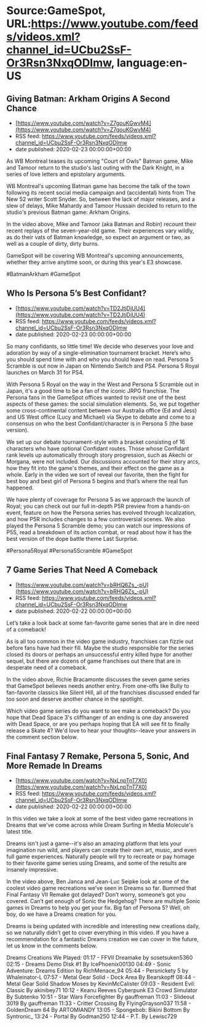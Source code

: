 # Source:GameSpot, URL:https://www.youtube.com/feeds/videos.xml?channel_id=UCbu2SsF-Or3Rsn3NxqODImw, language:en-US

## Giving Batman: Arkham Origins A Second Chance
 - [https://www.youtube.com/watch?v=Z7gouKGwvM4](https://www.youtube.com/watch?v=Z7gouKGwvM4)
 - RSS feed: https://www.youtube.com/feeds/videos.xml?channel_id=UCbu2SsF-Or3Rsn3NxqODImw
 - date published: 2020-02-23 00:00:00+00:00

As WB Montreal teases its upcoming "Court of Owls" Batman game, Mike and Tamoor return to the studio's last outing with the Dark Knight, in a series of love letters and epistolary arguments.

WB Montreal's upcoming Batman game has become the talk of the town following its recent social media campaign and (accidental) hints from The New 52 writer Scott Snyder. So, between the lack of major releases, and a slew of delays, Mike Mahardy and Tamoor Hussain decided to return to the studio's previous Batman game: Arkham Origins.

In the video above, Mike and Tamoor (aka Batman and Robin) recount their recent replays of the seven-year-old game. Their experiences vary wildly, as do their vats of Batman knowledge, so expect an argument or two, as well as a couple of dirty, dirty burns. 

GameSpot will be covering WB Montreal's upcoming announcements, whether they arrive anytime soon, or during this year's E3 showcase.

#BatmanArkham #GameSpot

## Who Is Persona 5’s Best Confidant?
 - [https://www.youtube.com/watch?v=TD2JtjDjUU4](https://www.youtube.com/watch?v=TD2JtjDjUU4)
 - RSS feed: https://www.youtube.com/feeds/videos.xml?channel_id=UCbu2SsF-Or3Rsn3NxqODImw
 - date published: 2020-02-23 00:00:00+00:00

So many confidants, so little time! We decide who deserves your love and adoration by way of a single-elimination tournament bracket. Here’s who you should spend time with and who you should leave on read. Persona 5 Scramble is out now in Japan on Nintendo Switch and PS4. Persona 5 Royal launches on March 31 for PS4.

With Persona 5 Royal on the way in the West and Persona 5 Scramble out in Japan, it's a good time to be a fan of the iconic JRPG franchise. The Persona fans in the GameSpot offices wanted to revisit one of the best aspects of these games: the social simulation elements. So, we put together some cross-continental content between our Australia office (Ed and Jess) and US West office (Lucy and Michael) via Skype to debate and come to a consensus on who the best Confidant/character is in Persona 5 (the base version).

We set up our debate tournament-style with a bracket consisting of 16 characters who have optional Confidant routes. Those whose Confidant rank levels up automatically through story progression, such as Akechi or Morgana, were not included. Our discussions accounted for their story arcs, how they fit into the game's themes, and their effect on the game as a whole. Early in the video we sort of reveal our favorite, then the fight for best boy and best girl of Persona 5 begins and that’s where the real fun happened.

We have plenty of coverage for Persona 5 as we approach the launch of Royal; you can check out our full in-depth P5R preview from a hands-on event, feature on how the Persona series has evolved through localization, and how P5R includes changes to a few controversial scenes. We also played the Persona 5 Scramble demo; you can watch our impressions of P5S, read a breakdown of its action combat, or read about how it has the best version of the dope battle theme Last Surprise.

#Persona5Royal #Persona5Scramble #GameSpot

## 7 Game Series That Need A Comeback
 - [https://www.youtube.com/watch?v=bRHQ6Zs_-pU](https://www.youtube.com/watch?v=bRHQ6Zs_-pU)
 - RSS feed: https://www.youtube.com/feeds/videos.xml?channel_id=UCbu2SsF-Or3Rsn3NxqODImw
 - date published: 2020-02-22 00:00:00+00:00

Let’s take a look back at some fan-favorite game series that are in dire need of a comeback!

As is all too common in the video game industry, franchises can fizzle out before fans have had their fill. Maybe the studio responsible for the series closed its doors or perhaps an unsuccessful entry killed hype for another sequel, but there are dozens of game franchises out there that are in desperate need of a comeback.

In the video above, Richie Bracamonte discusses the seven game series that GameSpot believes needs another entry. From one-offs like Bully to fan-favorite classics like Silent Hill, all of the franchises discussed ended far too soon and deserve another chance in the spotlight.

Which video game series do you want to see make a comeback? Do you hope that Dead Space 3's cliffhanger of an ending is one day answered with Dead Space, or are you perhaps hoping that EA will see fit to finally release a Skate 4? We'd love to hear your thoughts--leave your answers in the comment section below.

## Final Fantasy 7 Remake, Persona 5, Sonic, And More Remade In Dreams
 - [https://www.youtube.com/watch?v=NxLnpTnT7X0](https://www.youtube.com/watch?v=NxLnpTnT7X0)
 - RSS feed: https://www.youtube.com/feeds/videos.xml?channel_id=UCbu2SsF-Or3Rsn3NxqODImw
 - date published: 2020-02-22 00:00:00+00:00

In this video we take a look at some of the best video game recreations in Dreams that we've come across while Dream Surfing in Media Molecule's latest title.

Dreams isn't just a game--it's also an amazing platform that lets your imagination run wild, and players can create their own art, music, and even full game experiences. Naturally people will try to recreate or pay homage to their favorite game series using Dreams, and some of the results are insanely impressive.

In the video above, Ben Janca and Jean-Luc Seipke look at some of the coolest video game recreations we’ve seen in Dreams so far. Bummed that Final Fantasy VII Remake got delayed? Don’t worry, someone’s got you covered. Can’t get enough of Sonic the Hedgehog? There are multiple Sonic games in Dreams to help you get your fix. Big fan of Persona 5? Well, oh boy, do we have a Dreams creation for you.

Dreams is being updated with incredible and interesting new creations daily, so we naturally didn’t get to cover everything in this video. If you have a recommendation for a fantastic Dreams creation we can cover in the future, let us know in the comments below.

Dreams Creations We Played:
01:17 - FFVII Dreamake by sosetsuken5360
02:15 - Dreams Demo Disk #1 By IcePhoenix00130
04:49 - Sonic Adventure: Dreams Edition by RichMenace_94
05:44 - Persnickety 5 by Whaleinator-L
07:57 - Metal Gear Solid - Dock Area By Bearskopff
08:44 - Metal Gear Solid Shadow Moses by KevinMcCalister
09:03 - Resident Evil: Classic By akinibey71
10:12 - Keanu Reeves Cyberpunk E3 Crowd Simulator By Subtenko
10:51 - Star Wars Forcefighter By gauffreman
11:03 - Slideout 3019 By gauffreman
11:33 - Critter Crossing By FlyingGrayson037
11:58 - GoldenDream 64 By ARTOMIANDY
13:05 - Spongebob: Bikini Bottom By Syntronic_
13:24 - Portal By Godman250
12:44 - P.T. By Lewisc729

